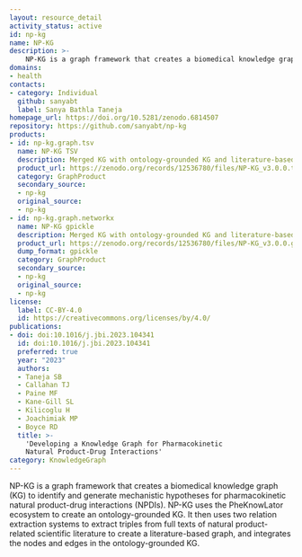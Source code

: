 ```yaml
---
layout: resource_detail
activity_status: active
id: np-kg
name: NP-KG
description: >-
    NP-KG is a graph framework that creates a biomedical knowledge graph to identify and generate mechanistic hypotheses for pharmacokinetic natural product-drug interactions (NPDIs).
domains:
- health
contacts:
- category: Individual
  github: sanyabt
  label: Sanya Bathla Taneja
homepage_url: https://doi.org/10.5281/zenodo.6814507
repository: https://github.com/sanyabt/np-kg
products:
- id: np-kg.graph.tsv
  name: NP-KG TSV
  description: Merged KG with ontology-grounded KG and literature-based graph as TSV file
  product_url: https://zenodo.org/records/12536780/files/NP-KG_v3.0.0.tsv?download=1
  category: GraphProduct
  secondary_source:
  - np-kg
  original_source:
  - np-kg
- id: np-kg.graph.networkx
  name: NP-KG gpickle
  description: Merged KG with ontology-grounded KG and literature-based graph as NetworkX multidigraph object
  product_url: https://zenodo.org/records/12536780/files/NP-KG_v3.0.0.gpickle?download=1
  dump_format: gpickle
  category: GraphProduct
  secondary_source:
  - np-kg
  original_source:
  - np-kg
license:
  label: CC-BY-4.0
  id: https://creativecommons.org/licenses/by/4.0/
publications:
- doi: doi:10.1016/j.jbi.2023.104341
  id: doi:10.1016/j.jbi.2023.104341
  preferred: true
  year: "2023"
  authors:
  - Taneja SB
  - Callahan TJ
  - Paine MF
  - Kane-Gill SL
  - Kilicoglu H
  - Joachimiak MP
  - Boyce RD
  title: >-
    'Developing a Knowledge Graph for Pharmacokinetic
    Natural Product-Drug Interactions'
category: KnowledgeGraph
---
```


NP-KG is a graph framework that creates a biomedical knowledge graph (KG) to identify and generate mechanistic hypotheses for pharmacokinetic natural product-drug interactions (NPDIs). NP-KG uses the PheKnowLator ecosystem to create an ontology-grounded KG. It then uses two relation extraction systems to extract triples from full texts of natural product-related scientific literature to create a literature-based graph, and integrates the nodes and edges in the ontology-grounded KG.